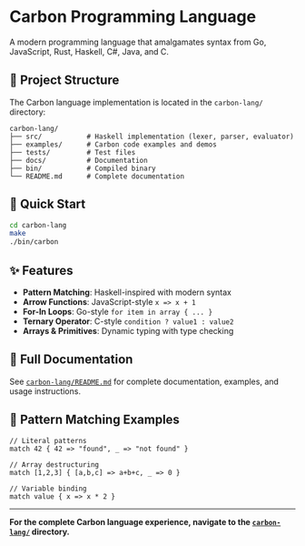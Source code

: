 # Carbon Programming Language

A modern programming language that amalgamates syntax from Go, JavaScript, Rust, Haskell, C#, Java, and C.

## 📁 Project Structure

The Carbon language implementation is located in the `carbon-lang/` directory:

```
carbon-lang/
├── src/           # Haskell implementation (lexer, parser, evaluator)
├── examples/      # Carbon code examples and demos
├── tests/         # Test files
├── docs/          # Documentation
├── bin/           # Compiled binary
└── README.md      # Complete documentation
```

## 🚀 Quick Start

```bash
cd carbon-lang
make
./bin/carbon
```

## ✨ Features

- **Pattern Matching**: Haskell-inspired with modern syntax
- **Arrow Functions**: JavaScript-style `x => x + 1`
- **For-In Loops**: Go-style `for item in array { ... }`
- **Ternary Operator**: C-style `condition ? value1 : value2`
- **Arrays & Primitives**: Dynamic typing with type checking

## 📖 Full Documentation

See [`carbon-lang/README.md`](carbon-lang/README.md) for complete documentation, examples, and usage instructions.

## 🎯 Pattern Matching Examples

```carbon
// Literal patterns
match 42 { 42 => "found", _ => "not found" }

// Array destructuring
match [1,2,3] { [a,b,c] => a+b+c, _ => 0 }

// Variable binding
match value { x => x * 2 }
```

---

**For the complete Carbon language experience, navigate to the [`carbon-lang/`](carbon-lang/) directory.**
